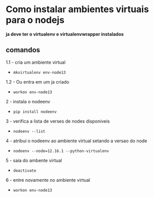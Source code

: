# Como instalar ambientes virtuais para o nodejs
**ja deve ter o virtualenv e virtualenvwrapper instalados**

## comandos
  1.1 - cria um ambiente virtual
  - `mkvirtualenv env-node13`
  
  1.2 - Ou entra em um ja criado
  - `workon env-node13`
  
  2 - instala o nodeenv
  - `pip install nodeenv`
  
  3 - verifica a lista de verses de nodes disponiveis
  - `nodeenv --list`
  
  4 - atribui o nodeenv ao ambiente virtual setando a versao do node
  - `nodeenv --node=12.16.1 --python-virtualenv`
  
  5 - saia do ambente virtual
  - `deactivate`
  
  6 - entre novamente no ambiente virtual
  - `workon env-node13`
